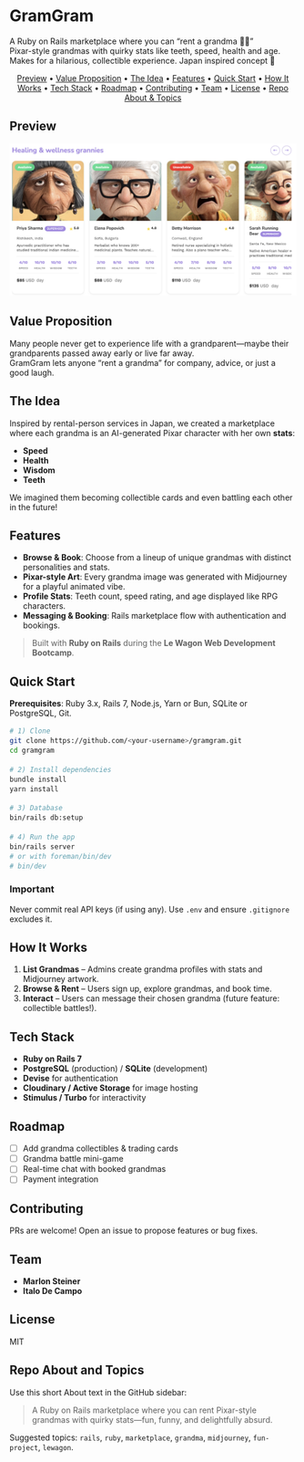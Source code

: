 # GramGram

A Ruby on Rails marketplace where you can “rent a grandma 👵🏻”  
Pixar-style grandmas with quirky stats like teeth, speed, health and age. Makes for a hilarious, collectible experience.
Japan inspired concept 🎌

<p align="center">
  <a href="#preview">Preview</a> •
  <a href="#value-proposition">Value Proposition</a> •
  <a href="#the-idea">The Idea</a> •
  <a href="#features">Features</a> •
  <a href="#quick-start">Quick Start</a> •
  <a href="#how-it-works">How It Works</a> •
  <a href="#tech-stack">Tech Stack</a> •
  <a href="#roadmap">Roadmap</a> •
  <a href="#contributing">Contributing</a> •
  <a href="#team">Team</a> •
  <a href="#license">License</a> •
  <a href="#repo-about-and-topics">Repo About & Topics</a>
</p>

## Preview
![App preview](docs/gramgram_banner.jpg)

## Value Proposition
Many people never get to experience life with a grandparent—maybe their grandparents passed away early or live far away.  
GramGram lets anyone “rent a grandma” for company, advice, or just a good laugh.


## The Idea
Inspired by rental-person services in Japan, we created a marketplace where each grandma is an AI-generated Pixar character with her own **stats**:  
- **Speed**  
- **Health**  
- **Wisdom**
- **Teeth**

We imagined them becoming collectible cards and even battling each other in the future!


## Features
- **Browse & Book**: Choose from a lineup of unique grandmas with distinct personalities and stats.
- **Pixar-style Art**: Every grandma image was generated with Midjourney for a playful animated vibe.
- **Profile Stats**: Teeth count, speed rating, and age displayed like RPG characters.
- **Messaging & Booking**: Rails marketplace flow with authentication and bookings.

> Built with **Ruby on Rails** during the **Le Wagon Web Development Bootcamp**.

## Quick Start
**Prerequisites**: Ruby 3.x, Rails 7, Node.js, Yarn or Bun, SQLite or PostgreSQL, Git.

```bash
# 1) Clone
git clone https://github.com/<your-username>/gramgram.git
cd gramgram

# 2) Install dependencies
bundle install
yarn install

# 3) Database
bin/rails db:setup

# 4) Run the app
bin/rails server
# or with foreman/bin/dev
# bin/dev

```
### Important
Never commit real API keys (if using any). Use `.env` and ensure `.gitignore` excludes it.

## How It Works
1. **List Grandmas** – Admins create grandma profiles with stats and Midjourney artwork.  
2. **Browse & Rent** – Users sign up, explore grandmas, and book time.  
3. **Interact** – Users can message their chosen grandma (future feature: collectible battles!).

## Tech Stack
- **Ruby on Rails 7**  
- **PostgreSQL** (production) / **SQLite** (development)  
- **Devise** for authentication  
- **Cloudinary / Active Storage** for image hosting  
- **Stimulus / Turbo** for interactivity

## Roadmap
- [ ] Add grandma collectibles & trading cards  
- [ ] Grandma battle mini-game  
- [ ] Real-time chat with booked grandmas  
- [ ] Payment integration

## Contributing
PRs are welcome! Open an issue to propose features or bug fixes.

## Team
- **Marlon Steiner**  
- **Italo De Campo**

## License
MIT

## Repo About and Topics
Use this short About text in the GitHub sidebar:

> A Ruby on Rails marketplace where you can rent Pixar-style grandmas with quirky stats—fun, funny, and delightfully absurd.

Suggested topics: `rails`, `ruby`, `marketplace`, `grandma`, `midjourney`, `fun-project`, `lewagon`.

